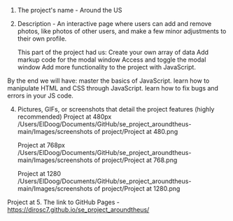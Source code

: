1. The project's name - Around the US

2. Description - An interactive page where users can add and remove photos, like photos of other users, and make a few minor adjustments to their own profile.

   This part of the project had us:
   Create your own array of data
   Add markup code for the modal window
   Access and toggle the modal window
   Add more functionality to the project with JavaScript.

By the end we will have:
master the basics of JavaScript.
learn how to manipulate HTML and CSS through JavaScript.
learn how to fix bugs and errors in your JS code.

4. Pictures, GIFs, or screenshots that detail the project features (highly recommended)
   Project at 480px /Users/ElDoog/Documents/GitHub/se_project_aroundtheus-main/Images/screenshots of project/Project at 480.png

   Project at 768px /Users/ElDoog/Documents/GitHub/se_project_aroundtheus-main/Images/screenshots of project/Project at 768.png

   Project at 1280 /Users/ElDoog/Documents/GitHub/se_project_aroundtheus-main/Images/screenshots of project/Project at 1280.png

Project at 5. The link to GitHub Pages - https://dirosc7.github.io/se_project_aroundtheus/
